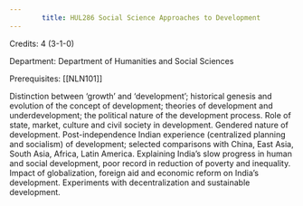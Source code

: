 ```yaml
---
        title: HUL286 Social Science Approaches to Development
---
```

Credits: 4 (3-1-0)

Department: Department of Humanities and Social Sciences

Prerequisites: [[NLN101]]

Distinction between ‘growth’ and ‘development’; historical genesis and evolution of the concept of development; theories of development and underdevelopment; the political nature of the development process. Role of state, market, culture and civil society in development. Gendered nature of development. Post-independence Indian experience (centralized planning and socialism) of development; selected comparisons with China, East Asia, South Asia, Africa, Latin America. Explaining India’s slow progress in human and social development, poor record in reduction of poverty and inequality. Impact of globalization, foreign aid and economic reform on India’s development. Experiments with decentralization and sustainable development.